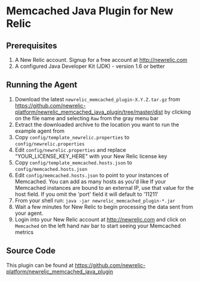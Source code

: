 Memcached Java Plugin for New Relic
========================================

Prerequisites
-------------
1. A New Relic account. Signup for a free account at http://newrelic.com
2. A configured Java Developer Kit (JDK) - version 1.6 or better

Running the Agent
----------------------------------
	
1. Download the latest `newrelic_memcached_plugin-X.Y.Z.tar.gz` from https://github.com/newrelic-platform/newrelic_memcached_java_plugin/tree/master/dist by clicking on the file name and selecting `Raw` from the gray menu bar
2. Extract the downloaded archive to the location you want to run the example agent from
3. Copy `config/template_newrelic.properties` to `config/newrelic.properties`
4. Edit `config/newrelic.properties` and replace "YOUR_LICENSE_KEY_HERE" with your New Relic license key
5. Copy `config/template_memcached.hosts.json` to `config/memcached.hosts.json`
6. Edit `config/memcached.hosts.json` to point to your instances of Memcached. You can add as many hosts as you'd like If your Memcached instances are bound to an external IP, use that value for the host field.  If you omit the 'port' field it will default to '11211'
5. From your shell run: `java -jar newrelic_memcached_plugin-*.jar`
6. Wait a few minutes for New Relic to begin processing the data sent from your agent.
6. Login into your New Relic account at http://newrelic.com and click on `Memcached` on the left hand nav bar to start seeing your Memcached metrics

Source Code
-----------

This plugin can be found at https://github.com/newrelic-platform/newrelic_memcached_java_plugin